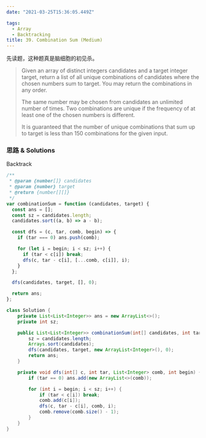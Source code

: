 ```yaml
---
date: "2021-03-25T15:36:05.449Z"

tags:
  - Array
  - Backtracking
title: 39. Combination Sum (Medium)
---
```


先读题，这种题真是脑细胞的初见杀。

> Given an array of distinct integers candidates and a target integer target, return a list of all unique combinations of candidates where the chosen numbers sum to target. You may return the combinations in any order.
>
> The same number may be chosen from candidates an unlimited number of times. Two combinations are unique if the frequency of at least one of the chosen numbers is different.
>
> It is guaranteed that the number of unique combinations that sum up to target is less than 150 combinations for the given input.

### 思路 & Solutions

Backtrack

```javascript
/**
 * @param {number[]} candidates
 * @param {number} target
 * @return {number[][]}
 */
var combinationSum = function (candidates, target) {
  const ans = [];
  const sz = candidates.length;
  candidates.sort((a, b) => a - b);

  const dfs = (c, tar, comb, begin) => {
    if (tar === 0) ans.push(comb);

    for (let i = begin; i < sz; i++) {
      if (tar < c[i]) break;
      dfs(c, tar - c[i], [...comb, c[i]], i);
    }
  };

  dfs(candidates, target, [], 0);

  return ans;
};
```

```java
class Solution {
    private List<List<Integer>> ans = new ArrayList<>();
    private int sz;

    public List<List<Integer>> combinationSum(int[] candidates, int target) {
        sz = candidates.length;
        Arrays.sort(candidates);
        dfs(candidates, target, new ArrayList<Integer>(), 0);
        return ans;
    }

    private void dfs(int[] c, int tar, List<Integer> comb, int begin) {
        if (tar == 0) ans.add(new ArrayList<>(comb));

        for (int i = begin; i < sz; i++) {
            if (tar < c[i]) break;
            comb.add(c[i]);
            dfs(c, tar - c[i], comb, i);
            comb.remove(comb.size() - 1);
        }
    }
}
```
